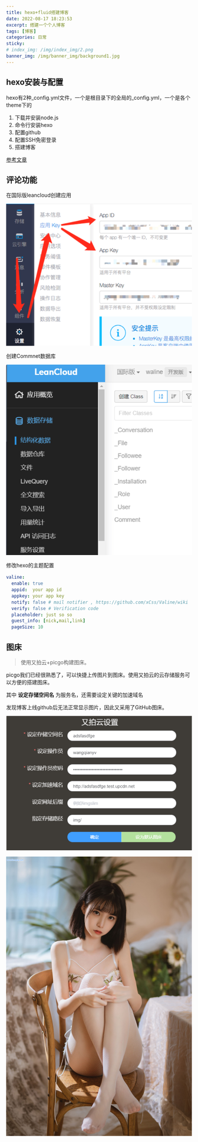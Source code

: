 ```yaml
---
title: hexo+fluid搭建博客
date: 2022-08-17 18:23:53
excerpt: 搭建一个个人博客
tags: [博客]
categories: 日常
sticky: 
# index_img: /img/index_img/2.png
banner_img: /img/banner_img/background1.jpg
---
```

## hexo安装与配置
<p class="note note-primary">hexo有2种_config.yml文件，一个是根目录下的全局的_config.yml，一个是各个theme下的</p>

1. 下载并安装node.js
2. 命令行安装hexo 
3. 配置github
4. 配置SSH免密登录
5. 搭建博客


[参考文章](https://www.bilibili.com/read/cv12633102)

## 评论功能
在国际版leancloud创建应用

![](https://raw.githubusercontent.com/univwang/img/master/20230127140004.png)

创建Commnet数据库

![](https://raw.githubusercontent.com/univwang/img/master/20230127140012.png)

修改hexo的主题配置

```yml
valine:
  enable: true
  appid:  your app id
  appkey: your app key
  notify: false # mail notifier , https://github.com/xCss/Valine/wiki
  verify: false # Verification code
  placeholder: just so so
  guest_info: [nick,mail,link]
  pageSize: 10
```

## 图床

>使用又拍云+picgo构建图床。

picgo我们已经很熟悉了，可以快捷上传图片到图床。使用又拍云的云存储服务可以方便的搭建图床。

其中 **设定存储空间名** 为服务名，还需要设定关键的加速域名

<p class="note note-primary">
发现博客上线github后无法正常显示图片，因此又采用了GitHub图床。
</p>


![](https://raw.githubusercontent.com/wangqianyv123/image-hosting/main/img/202208172109946.png)


![](https://raw.githubusercontent.com/wangqianyv123/image-hosting/main/img/202208172108613.jpg)


